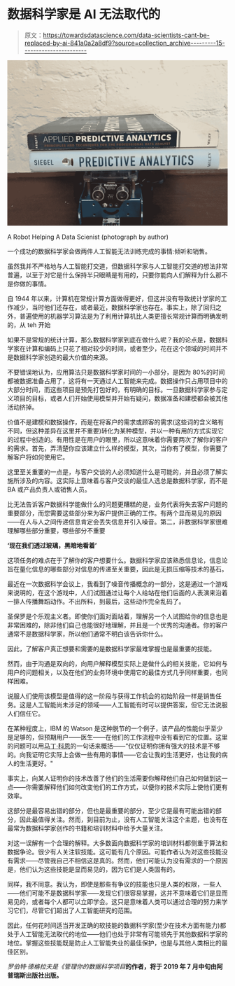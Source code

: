 # 数据科学家是 AI 无法取代的

> 原文：<https://towardsdatascience.com/data-scientists-cant-be-replaced-by-ai-841a0a2a8df9?source=collection_archive---------15----------------------->

![](img/e2805d98f920061cc526584dea372f62.png)

A Robot Helping A Data Scienist (photograph by author)

一个成功的数据科学家会做两件人工智能无法训练完成的事情:倾听和销售。

虽然我并不严格地与人工智能打交道，但数据科学家与人工智能打交道的想法非常普遍，以至于对它是什么保持半只眼睛是有用的，只要你能向人们解释为什么那不是你做的事情。

自 1944 年以来，计算机在常规计算方面做得更好，但这并没有导致统计学家的工作减少，当时他们还存在，或者最近，数据科学家也存在。事实上，除了回归之外，普遍使用的机器学习算法是为了利用计算机比人类更擅长常规计算而明确发明的，从 teh 开始

如果不是常规的统计计算，那么数据科学家到底在做什么呢？我的论点是，数据科学家在计算和编码上只花了相对较少的时间，或者至少，花在这个领域的时间并不是数据科学家创造的最大价值的来源。

不要错误地认为，应用算法只是数据科学家时间的一小部分，是因为 80%的时间都被数据准备占用了，这将有一天通过人工智能来完成。数据操作只占用项目中的大部分时间，而这些项目是预先打包好的，有明确的目标。一旦数据科学家参与定义项目的目标，或者人们开始使用模型并开始有疑问，数据准备和建模都会被其他活动挤掉。

价值不是建模和数据操作，而是在将客户的需求或顾客的需求(这些词的含义略有不同，但这种差异在这里并不重要)转化为某种模型，并以一种有用的方式实现它的过程中创造的。有用性是在用户的眼里，所以这意味着你需要两次了解你的客户的需求。首先，弄清楚你应该建立什么样的模型，其次，当你有了模型，你需要了解客户将如何使用它。

这里至关重要的一点是，与客户交谈的人必须知道什么是可能的，并且必须了解实施所涉及的内容。这实际上意味着与客户交谈的最佳人选总是数据科学家，而不是 BA 或产品负责人或销售人员。

比无法告诉客户数据科学能做什么的问题更糟糕的是，业务代表将失去客户问题的重要部分，而您需要这些部分来为客户提供正确的工作。有两个显而易见的原因——在人与人之间传递信息肯定会丢失信息并引入噪音。第二，非数据科学家很难理解哪些部分重要，哪些部分不重要

**‘现在我们透过玻璃，黑暗地看着’**

这项任务的难点在于了解你的客户想要什么。数据科学家应该熟悉信息论，信息论旨在量化信息的哪些部分对信息的传递至关重要，因此是无损压缩等技术的基石。

最近在一次数据科学会议上，我看到了噪音传播概念的一部分，这是通过一个游戏来说明的，在这个游戏中，人们试图通过让每个人给站在他们后面的人表演来沿着一排人传播舞蹈动作。不出所料，到最后，这些动作完全乱码了。

圣保罗是个乐观主义者。即使你们面对面站着，理解另一个人试图给你的信息也是非常困难的，除非他们自己也能很好地理解，并且是一个优秀的沟通者。你的客户通常不是数据科学家，所以他们通常不明白该告诉你什么。

因此，了解客户真正想要和需要的是数据科学家最难掌握也是最重要的技能。

然而，由于沟通是双向的，向用户解释模型实际上是做什么的相关技能，它如何与用户的问题相关，以及在他们的业务环境中使用它的最佳方式几乎同样重要，也同样困难。

说服人们使用该模型是值得的这一阶段与获得工作机会的初始阶段一样是销售任务。这是人工智能尚未涉足的领域——人工智能有时可以提供答案，但它无法说服人们信任它。

在某种程度上，IBM 的 Watson 是这种脱节的一个例子，该产品的性能似乎至少是足够的，但预期用户——医生——在他们的工作流程中没有看到它的位置。这里的问题可以用[马丁·科恩](https://futurism.com/doctors-ibm-watson-ai)的一句话来概括——“仅仅证明你拥有强大的技术是不够的。向我证明它实际上会做一些有用的事情——它会让我的生活更好，也让我的病人的生活更好。"

事实上，向某人证明你的技术改善了他们的生活需要你解释他们自己如何做到这一点——你需要解释他们如何改变他们的工作方式，以便你的技术实际上使他们更有效率。

这部分是最容易出错的部分，但也是最重要的部分，至少它是最有可能出错的部分，因此最值得关注。然而，到目前为止，没有人工智能关注这个主题，也没有在最常为数据科学家创作的书籍和培训材料中给予大量关注。

对这一误解有一个合理的解释。大多数面向数据科学家的培训材料都侧重于算法和数据争论。很少有人关注软技能。这可能有几个原因。可能作者认为对这些技能没有需求——尽管我自己不相信这是真的。然而，他们可能认为没有需求的一个原因是，他们认为这些技能是显而易见的，因为它们是人类固有的。

同样，我不同意。我认为，即使是那些有争议的技能也只是人类的权限，一些人——他们可能不是数据科学家——发现它们很容易掌握，这并不意味着它们是显而易见的，或者每个人都可以立即学会。这只是意味着人类可以通过合理的努力来学习它们，尽管它们超出了人工智能研究的范围。

因此，任何花时间适当开发正确的软技能的数据科学家(至少在技术方面有能力)都处于人工智能无法取代的地位——他们也处于非常有可能领先于其他数据科学家的地位。掌握这些技能既是防止人工智能失业的最佳保护，也是与其他人类相比的最佳区别。

*罗伯特·德格拉夫是《管理你的数据科学项目*[](https://www.apress.com/us/book/9781484249062)**的作者，将于 2019 年 7 月中旬由阿普瑞斯出版社出版。**